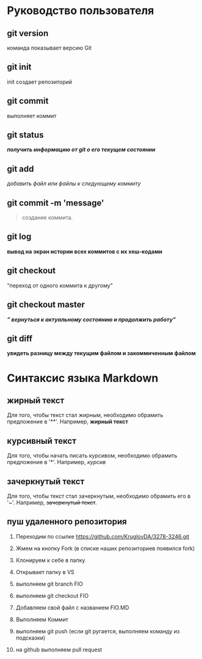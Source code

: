 # Руководство пользователя
## git version 
команда показывает версию Git


## git init

init создает репозиторий

## git commit 

выполняет коммит

## git status 

***получить информацию от git о его текущем состоянии***

## git add

*добавить файл или файлы к следующему коммиту*

## git commit -m 'message'

>создание коммита.

## git log 

**вывод на экран истории всех коммитов с их хеш-кодами**

## git checkout 

&#8220;переход от одного коммита к другому&#8221;

## git checkout master 
***&#8221; вернуться к актуальному состоянию и продолжить работу&#8221;***

## git diff 


**увидеть разницу между текущим файлом и закоммиченным файлом**

# Синтаксис языка Markdown

## жирный текст
Для того, чтобы текст стал жирным, необходимо обрамить предложение в '**'. Например, **жирный текст**

## курсивный текст 
Для того, чтобы начать писать курсивом, необходимо обрамить предложение в '*'. Например, *курсив*

## зачеркнутый текст 
Для того, чтобы текст стал зачеркнутым, необходимо обрамить его в '~'. Например, ~~зачеркнутый текст~~.

## пуш удаленного репозитория
1. Переходим по ссылке https://github.com/KruglovDA/3278-3246.git

2. Жмем на кнопку Fork (в списке наших репозиториев появился fork)

3. Клонируем к себе в папку

4. Открывает папку в VS

5. выполняем git branch FIO

6. выполняем git checkout FIO

7. Добавляем свой файл с названием FIO.MD

8. Выполняем Коммит

9. выполняем git push (если git ругается, выполняем команду из подсказки)

10. на github выполняем pull request
